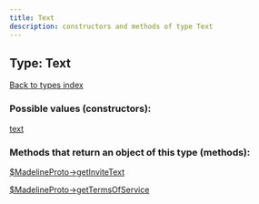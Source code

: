 ```yaml
---
title: Text
description: constructors and methods of type Text
---
```

## Type: Text  
[Back to types index](index.md)



### Possible values (constructors):

[text](../constructors/text.md)  



### Methods that return an object of this type (methods):

[$MadelineProto->getInviteText](../methods/getInviteText.md)  

[$MadelineProto->getTermsOfService](../methods/getTermsOfService.md)  



